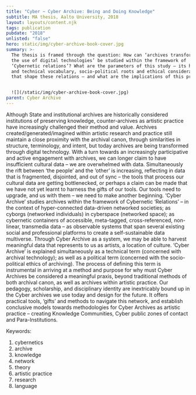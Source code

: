 ```yaml
---
title: "Cyber ~ Cyber Archive: Being and Doing Knowledge"
subtitle: MA thesis, Aalto University, 2018
layout: layouts/content.njk
tags: publication
pubdate: "2018"
unlisted: "false"
hero: static/img/cyber-archive-book-cover.jpg
summary: >-
  The thesis is framed through the question: How can ‘archives transformed by
  the use of digital technologies’ be studied within the framework of
  ‘Cybernetic relations’? What are the parameters of this study – its historic
  and technical vocabulary, socio-political roots and ethical considerations
  that shape these relations – and what are the implications of this practice?


  ![](/static/img/cyber-archive-book-cover.jpg)
parent: Cyber Archive
---
```

Although State and institutional archives are historically considered institutions of preserving knowledge, counter-archives as artistic practice have increasingly challenged their method and value. Archives created/generated/imagined within artistic research and practice still maintain a close proximity with the archival canon, through similarities in structure, terminology, and intent, but today archives are being transformed through digital technology. With a turn towards an increasingly participative and active engagement with archives, we can longer claim to have insufficient cultural data – we are overwhelmed with data. Simultaneously the rift between ‘the people’ and the ‘other’ is increasing, reflecting in data that is fragmented, disjointed, and out of sync – the tools that process our cultural data are getting bottlenecked, or perhaps a claim can be made that we have not yet learnt to harness the gifts of our tools. Our tools need to upgrade, and us with them – we need to make another beginning. ‘Cyber Archive’ studies archives within the framework of Cybernetic ‘Relations’ – in the context of hyper-connected data-driven networked societies; as cyborgs (networked individuals) in cyberspace (networked space); as cybernetic containers of accessible, meta-tagged, cross-referenced, non-linear, transmedia data – as observable systems that span several existing social and professional platforms to create a self-sustainable data multiverse. Through Cyber Archive as a system, we may be able to harvest meaningful data that represents to us as artists, a location of culture. ‘Cyber Archive’ is explained simultaneously as a technical term (concerned with archival technology); as well as a political term (concerned with the socio-political ethics of archiving). The process of defining this term is instrumental in arriving at a method and purpose for why must Cyber Archives be considered a meaningful praxis, beyond traditional methods of both archival canon, as well as archives within artistic practice. Our pedagogy, scholarship, and disciplinary identity are inextricably bound up in the Cyber archives we use today and design for the future. It offers practical tools, ‘gifts’ and methods to navigate this network, and establish conclusive models towards methodologies for Cyber Archives as artistic practice – creating Knowledge Communities, Cyber public zones of contact and Para-Institutions.

Keywords: 	

1. cybernetics
2. archive
3. knowledge
4. network
5. theory
6. artistic practice
7. research
8. language
